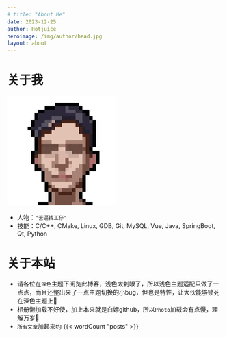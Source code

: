 ```yaml
---
# title: "About Me"
date: 2023-12-25
author: Hotjuice
heroimage: /img/author/head.jpg
layout: about
---
```

# 关于我
![](/img/author/head.jpg)
* 人物：`"苦逼找工仔"`
* 技能：C/C++, CMake, Linux, GDB, Git, MySQL, Vue, Java, SpringBoot, Qt, Python
# 关于本站
<!-- {{<headmap>}} -->
* 请各位在`深色`主题下阅览此博客，浅色太刺眼了，所以浅色主题适配只做了一点点，而且还整出来了一点主题切换的小bug，但也是特性，让大伙能够锁死在深色主题上🤗
* 相册懒加载不好使，加上本来就是白嫖github，所以`Photo`加载会有点慢，理解万岁🙂
* `所有文章`加起来约 {{< wordCount "posts" >}}

